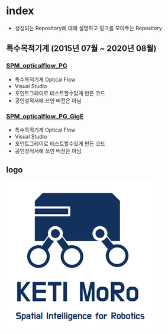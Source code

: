 # index
- 생성되는 Repository에 대해 설명하고 링크를 모아두는 Repository

## 특수목적기계 (2015년 07월 ~ 2020년 08월)

### [SPM_opticalflow_PG](https://github.com/KETI-Y/SPM_opticalflow_PG)
- 특수목적기계 Optical Flow
- Visual Studio
- 포인트그레이로 테스트할수있게 만든 코드
- 공인성적서에 쓰인 버전은 아님

### [SPM_opticalflow_PG_GigE](https://github.com/KETI-Y/SPM_opticalflow_PG_GigE)
- 특수목적기계 Optical Flow
- Visual Studio
- 포인트그레이로 테스트할수있게 만든 코드
- 공인성적서에 쓰인 버전은 아님

## logo
![logo](logo.png)
